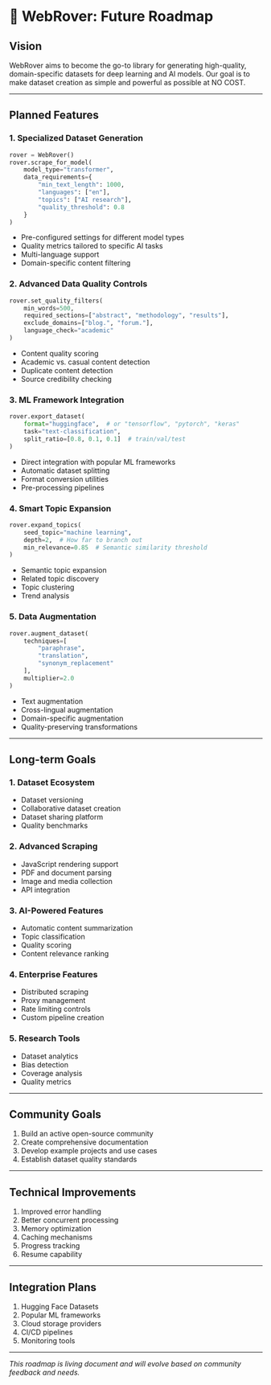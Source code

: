 # 🚀 WebRover: Future Roadmap

## Vision
WebRover aims to become the go-to library for generating high-quality, domain-specific datasets for deep learning and AI models. Our goal is to make dataset creation as simple and powerful as possible at NO COST.

---

## Planned Features

### 1. Specialized Dataset Generation
```python
rover = WebRover()
rover.scrape_for_model(
    model_type="transformer",
    data_requirements={
        "min_text_length": 1000,
        "languages": ["en"],
        "topics": ["AI research"],
        "quality_threshold": 0.8
    }
)
```
- Pre-configured settings for different model types
- Quality metrics tailored to specific AI tasks
- Multi-language support
- Domain-specific content filtering

### 2. Advanced Data Quality Controls
```python
rover.set_quality_filters(
    min_words=500,
    required_sections=["abstract", "methodology", "results"],
    exclude_domains=["blog.", "forum."],
    language_check="academic"
)
```
- Content quality scoring
- Academic vs. casual content detection
- Duplicate content detection
- Source credibility checking

### 3. ML Framework Integration
```python
rover.export_dataset(
    format="huggingface",  # or "tensorflow", "pytorch", "keras"
    task="text-classification",
    split_ratio=[0.8, 0.1, 0.1]  # train/val/test
)
```
- Direct integration with popular ML frameworks
- Automatic dataset splitting
- Format conversion utilities
- Pre-processing pipelines

### 4. Smart Topic Expansion
```python
rover.expand_topics(
    seed_topic="machine learning",
    depth=2,  # How far to branch out
    min_relevance=0.85  # Semantic similarity threshold
)
```
- Semantic topic expansion
- Related topic discovery
- Topic clustering
- Trend analysis

### 5. Data Augmentation
```python
rover.augment_dataset(
    techniques=[
        "paraphrase",
        "translation",
        "synonym_replacement"
    ],
    multiplier=2.0
)
```
- Text augmentation
- Cross-lingual augmentation
- Domain-specific augmentation
- Quality-preserving transformations

---

## Long-term Goals

### 1. Dataset Ecosystem
- Dataset versioning
- Collaborative dataset creation
- Dataset sharing platform
- Quality benchmarks

### 2. Advanced Scraping
- JavaScript rendering support
- PDF and document parsing
- Image and media collection
- API integration

### 3. AI-Powered Features
- Automatic content summarization
- Topic classification
- Quality scoring
- Content relevance ranking

### 4. Enterprise Features
- Distributed scraping
- Proxy management
- Rate limiting controls
- Custom pipeline creation

### 5. Research Tools
- Dataset analytics
- Bias detection
- Coverage analysis
- Quality metrics

---

## Community Goals
1. Build an active open-source community
2. Create comprehensive documentation
3. Develop example projects and use cases
4. Establish dataset quality standards

---

## Technical Improvements
1. Improved error handling
2. Better concurrent processing
3. Memory optimization
4. Caching mechanisms
5. Progress tracking
6. Resume capability

---

## Integration Plans
1. Hugging Face Datasets
2. Popular ML frameworks
3. Cloud storage providers
4. CI/CD pipelines
5. Monitoring tools

---

*This roadmap is living document and will evolve based on community feedback and needs.*
